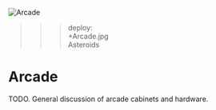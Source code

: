 ![Arcade](Arcade.jpg)

>>> deploy:<br>
>>>    +Arcade.jpg<br>
>>>    Asteroids<br>

# Arcade

TODO. General discussion of arcade cabinets and hardware.